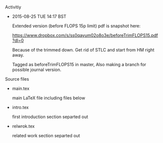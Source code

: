 Activitiy



 * 2015-08-25 TUE 14:17 BST

   Extended version (before FLOPS 15p limit) pdf is snapshot here:

   https://www.dropbox.com/s/ss0qayum02o8o3e/beforeTrimFLOPS15.pdf?dl=0
   
   Because of the trimmed down. Get rid of STLC and start from HM right away.
   
   Tagged as beforeTrimFLOPS15 in master, Also making a branch for possible
   journal version.


Source files

 * main.tex

   main LaTeX file including files below

 * intro.tex

   first introduction section separted out

 * relwrok.tex

   related work section separted out

